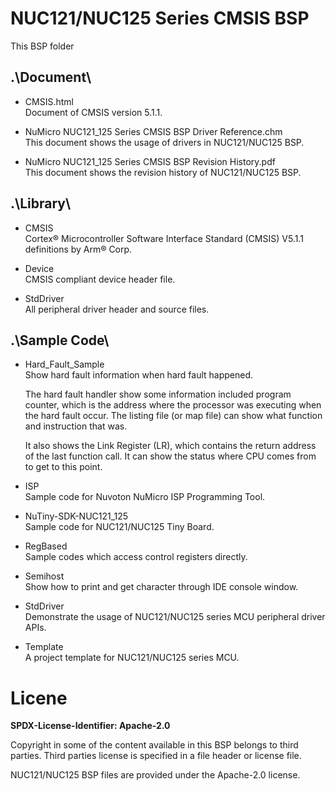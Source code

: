 # NUC121/NUC125 Series CMSIS BSP

This BSP folder

## .\Document\


- CMSIS.html<br>
	Document of CMSIS version 5.1.1.

- NuMicro NUC121_125 Series CMSIS BSP Driver Reference.chm<br>
	This document shows the usage of drivers in NUC121/NUC125 BSP.

- NuMicro NUC121_125 Series CMSIS BSP Revision History.pdf<br>
	This document shows the revision history of NUC121/NUC125 BSP.

## .\Library\


- CMSIS<br>
	Cortex® Microcontroller Software Interface Standard (CMSIS) V5.1.1 definitions by Arm® Corp.

- Device<br>
	CMSIS compliant device header file.

- StdDriver<br>
	All peripheral driver header and source files.

## .\Sample Code\


- Hard\_Fault\_Sample<br>
	Show hard fault information when hard fault happened.<p>
	The hard fault handler show some information included program counter, which is the address where the processor was executing when the hard fault occur. The listing file (or map file) can show what function and instruction that was.<p>
	It also shows the Link Register (LR), which contains the return address of the last function call. It can show the status where CPU comes from to get to this point.

- ISP<br>
	Sample code for Nuvoton NuMicro ISP Programming Tool.

- NuTiny-SDK-NUC121_125<br>
	Sample code for NUC121/NUC125 Tiny Board.

- RegBased<br>
	Sample codes which access control registers directly.

- Semihost<br>
	Show how to print and get character through IDE console window.

- StdDriver<br>
	Demonstrate the usage of NUC121/NUC125 series MCU peripheral driver APIs.

- Template<br>
	A project template for NUC121/NUC125 series MCU.


# Licene

**SPDX-License-Identifier: Apache-2.0**

Copyright in some of the content available in this BSP belongs to third parties.
Third parties license is specified in a file header or license file.<p>
NUC121/NUC125 BSP files are provided under the Apache-2.0 license.

